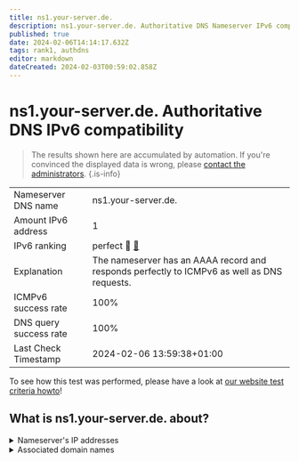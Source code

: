```yaml
---
title: ns1.your-server.de.
description: ns1.your-server.de. Authoritative DNS Nameserver IPv6 compatibility
published: true
date: 2024-02-06T14:14:17.632Z
tags: rank1, authdns
editor: markdown
dateCreated: 2024-02-03T00:59:02.858Z
---
```


# ns1.your-server.de. Authoritative DNS IPv6 compatibility

> The results shown here are accumulated by automation. If you're convinced the displayed data is wrong, please [contact the administrators](/howto/chat). 
{.is-info}




|   |   |
| - | - |
| Nameserver DNS name | ns1.your-server.de.
| Amount IPv6 address | 1
| IPv6 ranking | perfect :1st_place_medal: [🔗](/howto/ranking) |
| Explanation | The nameserver has an AAAA record and responds perfectly to ICMPv6 as well as DNS requests. |
| ICMPv6 success rate | 100%|
| DNS query success rate | 100% |
| Last Check Timestamp | 2024-02-06 13:59:38+01:00 |

To see how this test was performed, please have a look at [our website test criteria howto](/howto/testcriteria/authdns)!


## What is ns1.your-server.de. about?




<details>
<summary>Nameserver's IP addresses</summary>

2a01:4f8:0:1::5ddc:1

</details>



<details>
<summary>Associated domain names</summary>

www.hetzner.com

</details>
